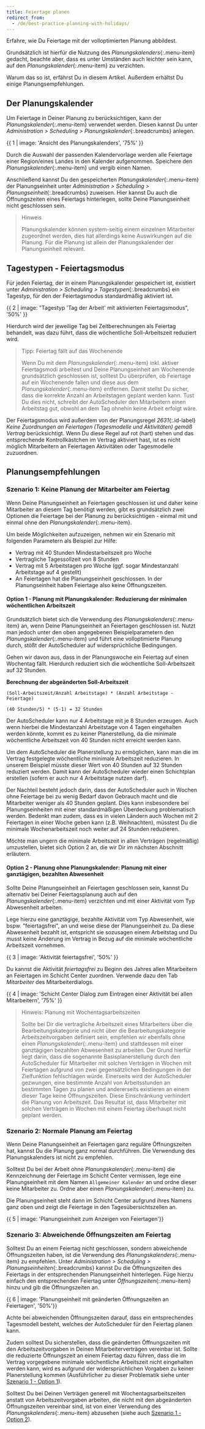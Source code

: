 ```yaml
---
title: Feiertage planen
redirect_from:
  - /de/best-practice-planning-with-holidays/
---
```


Erfahre, wie Du Feiertage mit der volloptimierten Planung abbildest.

Grundsätzlich ist hierfür die Nutzung des *Planungskalenders*{:.menu-item} gedacht, beachte aber, dass es unter Umständen auch leichter sein kann, auf den *Planungskalender*{:.menu-item} zu verzichten.

Warum das so ist, erfährst Du in diesem Artikel. Außerdem erhältst Du einige Planungsempfehlungen.

## Der Planungskalender

Um Feiertage in Deiner Planung zu berücksichtigen, kann der *Planungskalender*{:.menu-item} verwendet werden. Diesen kannst Du unter *Administration > Scheduling > Planungskalender*{:.breadcrumbs} anlegen.

{{ 1 | image: 'Ansicht des Planungskalenders', '75%' }}

Durch die Auswahl der passenden Kalendervorlage werden alle Feiertage einer Region/eines Landes in den Kalender aufgenommen. Speichere den *Planungskalender*{:.menu-item} und vergib einen Namen.

Anschließend kannst Du den gespeicherten *Planungskalender*{:.menu-item} der Planungseinheit unter *Administration > Scheduling > Planungseinheit*{:.breadcrumbs} zuweisen. Hier kannst Du auch die Öffnungszeiten eines Feiertags hinterlegen, sollte Deine Planungseinheit nicht geschlossen sein.

> Hinweis
>
> Planungskalender können system-seitig einem einzelnen Mitarbeiter zugeordnet werden, dies hat allerdings keine Auswirkungen auf die Planung. Für die Planung ist allein der Planungskalender der Planungseinheit relevant.

## Tagestypen - Feiertagsmodus

Für jeden Feiertag, der in einem Planungskalender gespeichert ist, existiert unter *Administration > Scheduling > Tagestypen*{:.breadcrumbs} ein Tagestyp, für den der Feiertagsmodus standardmäßig aktiviert ist.

{{ 2 | image: "Tagestyp 'Tag der Arbeit' mit aktivierten Feiertagsmodus", '50%' }}

Hierdurch wird der jeweilige Tag bei Zeitberechnungen als Feiertag behandelt, was dazu führt, dass die wöchentliche Soll-Arbeitszeit reduziert wird.

> Tipp: Feiertag fällt auf das Wochenende
>
> Wenn Du mit dem *Planungskalender*{:.menu-item} inkl. aktiver Feiertagsmodi arbeitest und Deine Planungseinheit am Wochenende grundsätzlich geschlossen ist, solltest Du überprüfen, ob Feiertage auf ein Wochenende fallen und diese aus dem *Planungskalender*{:.menu-item} entfernen. Damit stellst Du sicher, dass die korrekte Anzahl an Arbeitstagen geplant werden kann. Tust Du dies nicht, schreibt der AutoScheduler den Mitarbeitern einen Arbeitstag gut, obwohl an dem Tag ohnehin keine Arbeit erfolgt wäre.

Der Feiertagsmodus wird außerdem von der Planungsregel *2631*{:.id-label} *Keine Zuordnungen an Feiertagen (Tagesmodelle und Aktivitäten) gemäß Vertrag* berücksichtigt. Wenn Du diese Regel auf rot (hart) stehen und das entsprechende Kontrollkästchen im Vertrag aktiviert hast, ist es nicht möglich Mitarbeitern an Feiertagen Aktivitäten oder Tagesmodelle zuzuordnen.

## Planungsempfehlungen

### Szenario 1: Keine Planung der Mitarbeiter am Feiertag

Wenn Deine Planungseinheit an Feiertagen geschlossen ist und daher keine Mitarbeiter an diesem Tag benötigt werden, gibt es grundsätzlich zwei Optionen die Feiertage bei der Planung zu berücksichtigen - einmal mit und einmal ohne den *Planungskalender*{:.menu-item}.

Um beide Möglichkeiten aufzuzeigen, nehmen wir ein Szenario mit folgenden Parametern als Beispiel zur Hilfe:

  - Vertrag mit 40 Stunden Mindestarbeitszeit pro Woche
  - Vertragliche Tagessollzeit von 8 Stunden
  - Vertrag mit 5 Arbeitstagen pro Woche (ggf. sogar Mindestanzahl Arbeitstage auf 4 gestellt)
  - An Feiertagen hat die Planungseinheit geschlossen. In der Planungseinheit haben Feiertage also keine Öffnungszeiten.

#### Option 1 - Planung mit Planungskalender: Reduzierung der minimalen wöchentlichen Arbeitszeit

Grundsätzlich bietet sich die Verwendung des *Planungskalenders*{:.menu-item} an, wenn Deine Planungseinheit an Feiertagen geschlossen ist. Nutzt man jedoch unter den oben angegebenen Beispielparametern den *Planungskalender*{:.menu-item} und führt eine volloptimierte Planung durch, stößt der AutoScheduler auf widersprüchliche Bedingungen.

Gehen wir davon aus, dass in der Planungswoche ein Feiertag auf einen Wochentag fällt. Hierdurch reduziert sich die wöchentliche Soll-Arbeitszeit auf 32 Stunden.

**Berechnung der abgeänderten Soll-Arbeitszeit**

`(Soll-Arbeitszeit/Anzahl Arbeitstage) * (Anzahl Arbeitstage -
Feiertage)`

`(40 Stunden/5) * (5-1) = 32 Stunden`

Der AutoScheduler kann nur 4 Arbeitstage mit je 8 Stunden erzeugen. Auch wenn hierbei die Mindestanzahl Arbeitstage von 4 Tagen eingehalten werden könnte, kommt es zu keiner Planerstellung, da die minimale wöchentliche Arbeitszeit von 40 Stunden nicht erreicht werden kann.

Um dem AutoScheduler die Planerstellung zu ermöglichen, kann man die im Vertrag festgelegte wöchentliche minimale Arbeitszeit reduzieren. In unserem Beispiel müsste dieser Wert von 40 Stunden auf 32 Stunden reduziert werden. Damit kann der AutoScheduler wieder einen Schichtplan erstellen (sofern er auch nur 4 Arbeitstage nutzen darf).

Der Nachteil besteht jedoch darin, dass der AutoScheduler auch in Wochen ohne Feiertage bei zu wenig Bedarf davon Gebrauch macht und die Mitarbeiter weniger als 40 Stunden geplant. Dies kann insbesondere bei Planungseinheiten mit einer standardmäßigen Überdeckung problematisch werden. Bedenkt man zudem, dass es in vielen Ländern auch Wochen mit 2 Feiertagen in einer Woche geben kann (z.B. Weihnachten), müsstest Du die minimale Wochenarbeitszeit noch weiter auf 24 Stunden reduzieren.

Möchte man ungern die minimale Arbeitszeit in allen Verträgen (regelmäßig) umzustellen, bietet sich Option 2 an, die wir Dir im nächsten Abschnitt erläutern.

#### Option 2 - Planung ohne Planungskalender: Planung mit einer ganztägigen, bezahlten Abwesenheit

Sollte Deine Planungseinheit an Feiertagen geschlossen sein, kannst Du alternativ bei Deiner Feiertagsplanung auch auf den *Planungskalender*{:.menu-item} verzichten und mit einer Aktivität vom Typ Abwesenheit arbeiten.

Lege hierzu eine ganztägige, bezahlte Aktivität vom Typ Abwesenheit, wie bspw. "feiertagsfrei", an und weise diese der Planungseinheit zu. Da diese Abwesenheit bezahlt ist, entspricht sie sozusagen einem Arbeitstag und Du musst keine Änderung im Vertrag in Bezug auf die minimale wöchentliche Arbeitszeit vornehmen.

{{ 3 | image: 'Aktivität feiertagsfrei', '50%' }}

Du kannst die Aktivität *feiertagsfrei* zu Beginn des Jahres allen Mitarbeitern an Feiertagen im Schicht Center zuordnen. Verwende dazu den Tab *Mitarbeiter* des Mitarbeiterdialogs.

{{ 4 | image: 'Schicht Center Dialog zum Eintragen einer Aktivität bei allen Mitarbeitern', '75%' }}

> Hinweis: Planung mit Wochentagsarbeitszeiten
>
> Sollte bei Dir die vertragliche Arbeitszeit eines Mitarbeiters über die Bearbeitungskategorie und nicht über die Bearbeitungskategorie Arbeitszeitvorgaben definiert sein, empfehlen wir ebenfalls ohne einen *Planungskalender*{:.menu-item} und stattdessen mit einer ganztägigen bezahlten Abwesenheit zu arbeiten. Der Grund hierfür liegt darin, dass die sogenannte Basisplanerstellung durch den AutoScheduler für Mitarbeiter mit solchen Verträgen in Wochen mit Feiertagen aufgrund von zwei gegensätzlichen Bedingungen in der Zielfunktion fehlschlagen würde. Einerseits wird der AutoScheduler gezwungen, eine bestimmte Anzahl von Arbeitsstunden an bestimmten Tagen zu planen und andererseits existieren an einem dieser Tage keine Öffnungszeiten. Diese Einschränkung verhindert die Planung von Arbeitszeit. Das Resultat ist, dass Mitarbeiter mit solchen Verträgen in Wochen mit einem Feiertag überhaupt nicht geplant werden.

### Szenario 2: Normale Planung am Feiertag

Wenn Deine Planungseinheit an Feiertagen ganz reguläre Öffnungszeiten hat, kannst Du die Planung ganz normal durchführen. Die Verwendung des Planungskalenders ist nicht zu empfehlen.

Solltest Du bei der Arbeit ohne *Planungskalender*{:.menu-item} die Kennzeichnung der Feiertage im Schicht Center vermissen, lege eine Planungseinheit mit dem Namen `Allgemeiner Kalender` an und ordne dieser keine Mitarbeiter zu.
Ordne aber einen *Planungskalender*{:.menu-item} zu.

Die Planungseinheit steht dann im Schicht Center aufgrund ihres Namens ganz oben und zeigt die Feiertage in den Tagesübersichtszellen an.

{{ 5 | image: 'Planungseinheit zum Anzeigen von Feiertagen'}}

### Szenario 3: Abweichende Öffnungszeiten am Feiertag

Solltest Du an einem Feiertag nicht geschlossen, sondern abweichende Öffnungszeiten haben, ist die Verwendung des *Planungskalenders*{:.menu-item} zu empfehlen.  Unter *Administration > Scheduling > Planungseinheiten*{:.breadcrumbs} kannst Du die Öffnungszeiten des Feiertags in der entsprechenden Planungseinheit hinterlegen. Füge hierzu einfach den entsprechenden Feiertag unter *Öffnungszeiten*{:.menu-item} hinzu und gib die Öffnungszeiten an.

{{ 6 | image: 'Planungseinheit mit geänderten Öffnungszeiten an Feiertagen', '50%'}}

Achte bei abweichenden Öffnungszeiten darauf, dass ein entsprechendes Tagesmodell besteht, welches der AutoScheduler für den Feiertag planen kann.

Zudem solltest Du sicherstellen, dass die geänderten Öffnungszeiten mit den Arbeitszeitvorgaben in Deinen Mitarbeiterverträgen vereinbar ist. Sollte die reduzierte Öffnungszeit an einem Feiertag dazu führen, dass die im Vertrag vorgegebene minimale wöchentliche Arbeitszeit nicht eingehalten werden kann, wird es aufgrund der widersprüchlichen Vorgaben zu keiner Planerstellung kommen (Ausführlicher zu dieser Problematik siehe unter [Szenario 1 - Option 1](#option-1---planung-mit-planungskalender-reduzierung-der-minimalen-wöchentlichen-arbeitszeit)).

Solltest Du bei Deinen Verträgen generell mit Wochentagsarbeitszeiten anstatt von Arbeitszeitvorgaben arbeiten, die nicht mit den abgeänderten Öffnungszeiten vereinbar sind, ist von einer Verwendung des *Planungskalenders*{:.menu-item} abzusehen (siehe auch [Szenario 1 - Option 2](#option-2---planung-ohne-planungskalender-planung-mit-einer-ganztägigen-bezahlten-abwesenheit)).
